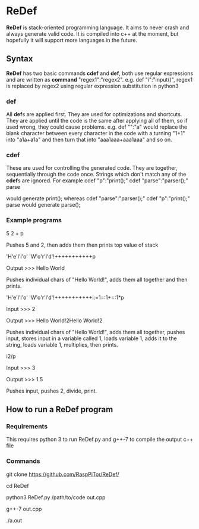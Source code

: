 # ReDef
**ReDef** is stack-oriented programming language. It aims to never crash and always generate valid code. It is compiled into c++ at the moment, but hopefully it will support more languages in the future.
## Syntax
**ReDef** has two basic commands **cdef** and **def**, both use regular expressions and are written as **command** "regex1":"regex2". e.g. def "i":"input()", regex1 is replaced by regex2 using regular expression substitution in python3
### def
All **def**s are applied first. They are used for optimizations and shortcuts. They are applied until the code is the same after applying all of them, so if used wrong, they could cause problems. e.g. def "":"a" would replace the blank character between every character in the code with a turning "1+1" into "a1a+a1a" and then turn that into "aaa1aaa+aaa1aaa" and so on.
### cdef
These are used for controlling the generated code. They are together, sequentially through the code once. Strings which don't match any of the **cdef**s are ignored. For example 
cdef "p":"print();"
cdef "parse":"parser();"
parse

would generate print(); whereas 
cdef "parse":"parser();"
cdef "p":"print();"
parse
would generate parse();
### Example programs
5 2 + p

Pushes 5 and 2, then adds them then prints top value of stack

'H'e'l'l'o' 'W'o'r'l'd'!+++++++++++p

Output >>> Hello World

Pushes individual chars of "Hello World!", adds them all together and then prints.

'H'e'l'l'o' 'W'o'r'l'd'!+++++++++++i:=1=:1+=:1*p

Input >>> 2

Output >>> Hello World!2Hello World!2

Pushes individual chars of "Hello World!", adds them all together, pushes input, stores input in a variable called 1, loads variable 1, adds it to the string, loads variable 1, multiplies, then prints.

i2/p

Input >>> 3

Output >>> 1.5

Pushes input, pushes 2, divide, print.
## How to run a ReDef program
### Requirements
This requires python 3 to run ReDef.py and g++-7 to compile the output c++ file
### Commands
git clone https://github.com/RaspPiTor/ReDef/

cd ReDef

python3 ReDef.py /path/to/code out.cpp

g++-7 out.cpp

./a.out
